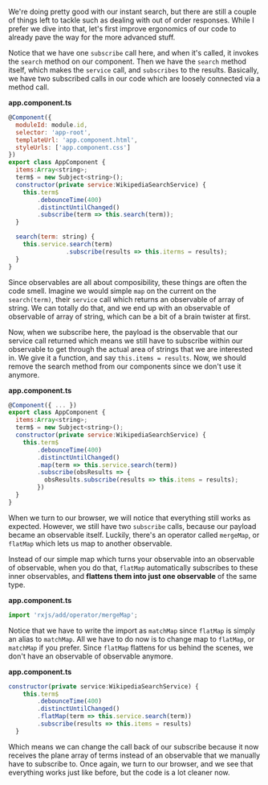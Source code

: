 We're doing pretty good with our instant search, but there are still a couple of things left to tackle such as dealing with out of order responses. While I prefer we dive into that, let's first improve ergonomics of our code to already pave the way for the more advanced stuff.

Notice that we have one `subscribe` call here, and when it's called, it invokes the `search` method on our component. Then we have the `search` method itself, which makes the `service` call, and `subscribes` to the results. Basically, we have two subscribed calls in our code which are loosely connected via a method call.

**app.component.ts**
``` javascript
@Component({ 
  moduleId: module.id,
  selector: 'app-root',
  templateUrl: 'app.component.html',
  styleUrls: ['app.component.css']
})
export class AppComponent {
  items:Array<string>;
  term$ = new Subject<string>();
  constructor(private service:WikipediaSearchService) {
    this.term$
        .debounceTime(400)
        .distinctUntilChanged()
        .subscribe(term => this.search(term));
  }

  search(term: string) {
    this.service.search(term)
                .subscribe(results => this.iterms = results);
  }
}
```
Since observables are all about composibility, these things are often the code smell. Imagine we would simple `map` on the current on the `search(term)`, their `service` call which returns an observable of array of string. We can totally do that, and we end up with an observable of observable of array of string, which can be a bit of a brain twister at first.

Now, when we subscribe here, the payload is the observable that our service call returned which means we still have to subscribe within our observable to get through the actual area of strings that we are interested in. We give it a function, and say `this.items = results`. Now, we should remove the search method from our components since we don't use it anymore.

**app.component.ts**
``` javascript
@Component({ ... })
export class AppComponent {
  items:Array<string>;
  term$ = new Subject<string>();
  constructor(private service:WikipediaSearchService) {
    this.term$
        .debounceTime(400)
        .distinctUntilChanged()
        .map(term => this.service.search(term))
        .subscribe(obsResults => {
          obsResults.subscribe(results => this.items = results);
        })
  }
}
``` 
When we turn to our browser, we will notice that everything still works as expected. However, we still have two `subscribe` calls, because our payload became an observable itself. Luckily, there's an operator called `mergeMap`, or `flatMap` which lets us map to another observable.

Instead of our simple map which turns your observable into an observable of observable, when you do that, `flatMap` automatically subscribes to these inner observables, and **flattens them into just one observable** of the same type.

**app.component.ts**
``` javascript
import 'rxjs/add/operator/mergeMap';
```
Notice that we have to write the import as `matchMap` since `flatMap` is simply an alias to `matchMap`. All we have to do now is to change map to `flatMap`, or `matchMap` if you prefer. Since `flatMap` flattens for us behind the scenes, we don't have an observable of observable anymore.

**app.component.ts**
``` javascript
constructor(private service:WikipediaSearchService) {
    this.term$
        .debounceTime(400)
        .distinctUntilChanged()
        .flatMap(term => this.service.search(term))
        .subscribe(results => this.items = results)
  }
```
Which means we can change the call back of our subscribe because it now receives the plane array of terms instead of an observable that we manually have to subscribe to. Once again, we turn to our browser, and we see that everything works just like before, but the code is a lot cleaner now.